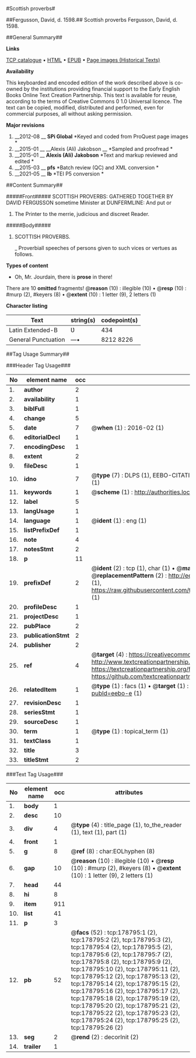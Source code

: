 #Scottish proverbs#

##Fergusson, David, d. 1598.##
Scottish proverbs
Fergusson, David, d. 1598.

##General Summary##

**Links**

[TCP catalogue](http://www.ota.ox.ac.uk/tcp/)  • 
[HTML](http://tei.it.ox.ac.uk/tcp/Texts-HTML/free/B03/B03446.html)  • 
[EPUB](http://tei.it.ox.ac.uk/tcp/Texts-EPUB/free/B03/B03446.epub) • 
[Page images (Historical Texts)](https://historicaltexts.jisc.ac.uk/eebo-52529155e)

**Availability**

This keyboarded and encoded edition of the work described above is co-owned by the
    institutions providing financial support to the Early English Books Online Text Creation
    Partnership. This text is available for reuse, according to the terms of  Creative Commons 0 1.0 Universal
    licence. The text can be copied, modified, distributed and performed, even for commercial
    purposes, all without asking permission.

**Major revisions**

1. __2012-08 __ __SPi Global__ *Keyed and coded from ProQuest page images *
1. __2015-01 __ __Alexis (Ali) Jakobson __ *Sampled and proofread *
1. __2015-01 __ __Alexis (Ali) Jakobson__ *Text and markup reviewed and edited *
1. __2015-03 __ __pfs__ *Batch review (QC) and XML conversion *
1. __2021-05 __ __lb__ *TEI P5 conversion *

##Content Summary##

#####Front#####
SCOTTISH PROVERBS: GATHERED TOGETHER BY DAVID FERGƲSSON sometime Minister at DUNFERMLINE: And put or
1. The Printer to the merrie, judicious and discreet Reader.

#####Body#####

1. SCOTTISH PROVERBS.

    _ Proverbiall speeches of persons given to such vices or vertues as follows.

**Types of content**

  * Oh, Mr. Jourdain, there is **prose** in there!

There are 10 **omitted** fragments! 
 @__reason__ (10) : illegible (10)  •  @__resp__ (10) : #murp (2), #keyers (8)  •  @__extent__ (10) : 1 letter (9), 2 letters (1)

**Character listing**


|Text|string(s)|codepoint(s)|
|---|---|---|
|Latin Extended-B|Ʋ|434|
|General Punctuation|—•|8212 8226|

##Tag Usage Summary##

###Header Tag Usage###

|No|element name|occ|attributes|
|---|---|---|---|
|1.|__author__|2||
|2.|__availability__|1||
|3.|__biblFull__|1||
|4.|__change__|5||
|5.|__date__|7| @__when__ (1) : 2016-02 (1)|
|6.|__editorialDecl__|1||
|7.|__encodingDesc__|1||
|8.|__extent__|2||
|9.|__fileDesc__|1||
|10.|__idno__|7| @__type__ (7) : DLPS (1), EEBO-CITATION (1), VID (1), EEBO-PROQUEST (1), STC (2), OCLC (1)|
|11.|__keywords__|1| @__scheme__ (1) : http://authorities.loc.gov/ (1)|
|12.|__label__|5||
|13.|__langUsage__|1||
|14.|__language__|1| @__ident__ (1) : eng (1)|
|15.|__listPrefixDef__|1||
|16.|__note__|4||
|17.|__notesStmt__|2||
|18.|__p__|11||
|19.|__prefixDef__|2| @__ident__ (2) : tcp (1), char (1)  •  @__matchPattern__ (2) : ([0-9\-]+):([0-9IVX]+) (1), (.+) (1)  •  @__replacementPattern__ (2) : http://eebo.chadwyck.com/downloadtiff?vid=$1&page=$2 (1), https://raw.githubusercontent.com/textcreationpartnership/Texts/master/tcpchars.xml#$1 (1)|
|20.|__profileDesc__|1||
|21.|__projectDesc__|1||
|22.|__pubPlace__|2||
|23.|__publicationStmt__|2||
|24.|__publisher__|2||
|25.|__ref__|4| @__target__ (4) : https://creativecommons.org/publicdomain/zero/1.0/ (1), http://www.textcreationpartnership.org/docs/. (1), https://textcreationpartnership.org/faq/#faq05 (1), https://github.com/textcreationpartnership (1)|
|26.|__relatedItem__|1| @__type__ (1) : facs (1)  •  @__target__ (1) : https://data.historicaltexts.jisc.ac.uk/view?pubId=eebo-e (1)|
|27.|__revisionDesc__|1||
|28.|__seriesStmt__|1||
|29.|__sourceDesc__|1||
|30.|__term__|1| @__type__ (1) : topical_term (1)|
|31.|__textClass__|1||
|32.|__title__|3||
|33.|__titleStmt__|2||


###Text Tag Usage###

|No|element name|occ|attributes|
|---|---|---|---|
|1.|__body__|1||
|2.|__desc__|10||
|3.|__div__|4| @__type__ (4) : title_page (1), to_the_reader (1), text (1), part (1)|
|4.|__front__|1||
|5.|__g__|8| @__ref__ (8) : char:EOLhyphen (8)|
|6.|__gap__|10| @__reason__ (10) : illegible (10)  •  @__resp__ (10) : #murp (2), #keyers (8)  •  @__extent__ (10) : 1 letter (9), 2 letters (1)|
|7.|__head__|44||
|8.|__hi__|8||
|9.|__item__|911||
|10.|__list__|41||
|11.|__p__|3||
|12.|__pb__|52| @__facs__ (52) : tcp:178795:1 (2), tcp:178795:2 (2), tcp:178795:3 (2), tcp:178795:4 (2), tcp:178795:5 (2), tcp:178795:6 (2), tcp:178795:7 (2), tcp:178795:8 (2), tcp:178795:9 (2), tcp:178795:10 (2), tcp:178795:11 (2), tcp:178795:12 (2), tcp:178795:13 (2), tcp:178795:14 (2), tcp:178795:15 (2), tcp:178795:16 (2), tcp:178795:17 (2), tcp:178795:18 (2), tcp:178795:19 (2), tcp:178795:20 (2), tcp:178795:21 (2), tcp:178795:22 (2), tcp:178795:23 (2), tcp:178795:24 (2), tcp:178795:25 (2), tcp:178795:26 (2)|
|13.|__seg__|2| @__rend__ (2) : decorInit (2)|
|14.|__trailer__|1||
